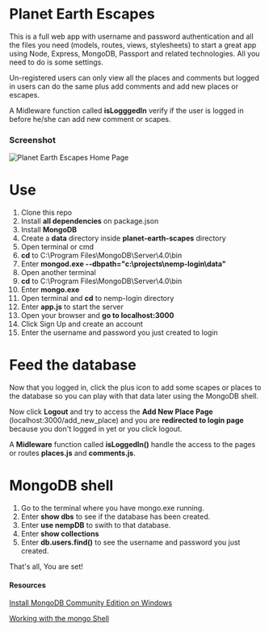 # Planet Earth Escapes
This is a full web app with username and password authentication and all the files you need (models, routes, views, stylesheets) to start a great app using Node, Express, MongoDB, Passport and related technologies. All you need to do is some settings.

Un-registered users can only view all the places and comments but logged in users can do the same plus add comments and add new places or escapes.

A Midleware function called **isLogggedIn** verify if the user is logged in before he/she can add new comment or scapes.

### Screenshot
![Planet Earth Escapes Home Page](http://velozityweb.com/WRivera/screenshot/all-scapes-page-screenshot.png)

# Use
1. Clone this repo
2. Install **all dependencies** on package.json
3. Install **MongoDB**
4. Create a **data** directory inside **planet-earth-scapes** directory
5. Open terminal or cmd
6. **cd** to C:\Program Files\MongoDB\Server\4.0\bin
7. Enter **mongod.exe --dbpath="c:\projects\nemp-login\data"**
8. Open another terminal
9. **cd** to C:\Program Files\MongoDB\Server\4.0\bin
10. Enter **mongo.exe**
11. Open terminal and **cd** to nemp-login directory
12. Enter **app.js** to start the server
13. Open your browser and **go to localhost:3000**
14. Click Sign Up and create an account
15. Enter the username and password you just created to login


# Feed the database
Now that you logged in, click the plus icon to add some scapes or places to the database so you can play with that data later using the MongoDB shell.

Now click **Logout** and try to access the **Add New Place Page** (localhost:3000/add_new_place) and you are **redirected to login page** because you don't logged in yet or you click logout.

A **Midleware** function called **isLoggedIn()** handle the access to the pages or routes **places.js** and **comments.js**.

# MongoDB shell

1. Go to the terminal where you have mongo.exe running.
2. Enter **show dbs** to see if the database has been created.
3. Enter **use nempDB** to swith to that database.
4. Enter **show collections**
5. Enter **db.users.find()** to see the username and password you just created.

That's all, You are set!

#### Resources
[Install MongoDB Community Edition on Windows](https://docs.mongodb.com/manual/tutorial/install-mongodb-on-windows/ "Install MongoDB Community Edition on Windows")

[Working with the mongo Shell](https://docs.mongodb.com/manual/mongo/#working-with-the-mongo-shell "Working with the mongo Shell")
